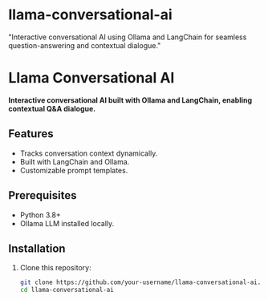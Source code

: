 # llama-conversational-ai
"Interactive conversational AI using Ollama and LangChain for seamless question-answering and contextual dialogue."
# Llama Conversational AI

**Interactive conversational AI built with Ollama and LangChain, enabling contextual Q&A dialogue.**

## Features
- Tracks conversation context dynamically.
- Built with LangChain and Ollama.
- Customizable prompt templates.

## Prerequisites
- Python 3.8+
- Ollama LLM installed locally.

## Installation

1. Clone this repository:
   ```bash
   git clone https://github.com/your-username/llama-conversational-ai.git
   cd llama-conversational-ai
